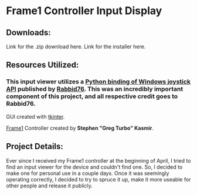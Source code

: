 # Frame1 Controller Input Display
## Downloads:
Link for the .zip download here.
Link for the installer here.

## Resources Utilized:

### This input viewer utilizes a [Python binding of Windows joystick API](https://github.com/Rabbid76/python_windows_joystickapi) published by [Rabbid76](https://github.com/Rabbid76). This was an incredibly important component of this project, and all respective credit goes to Rabbid76.

GUI created with [tkinter](https://docs.python.org/3/library/tkinter.html).

[Frame1](https://frame1.gg/) Controller created by **Stephen "Greg Turbo" Kasmir**.

## Project Details:
Ever since I received my Frame1 controller at the beginning of April, I tried to find an input viewer for the device and couldn't find one. So, I decided to make one for personal use in a couple days. Once it was seemingly operating correctly, I decided to try to spruce it up, make it more useable for other people and release it publicly. 